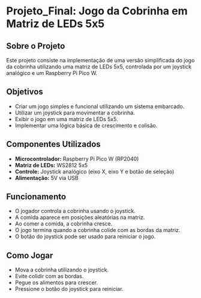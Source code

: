 # Projeto_Final: Jogo da Cobrinha em Matriz de LEDs 5x5

## Sobre o Projeto
Este projeto consiste na implementação de uma versão simplificada do jogo da cobrinha utilizando uma matriz de LEDs 5x5, controlada por um joystick analógico e um Raspberry Pi Pico W.

## Objetivos
- Criar um jogo simples e funcional utilizando um sistema embarcado.
- Utilizar um joystick para movimentar a cobrinha.
- Exibir o jogo em uma matriz de LEDs 5x5.
- Implementar uma lógica básica de crescimento e colisão.

## Componentes Utilizados
- **Microcontrolador:** Raspberry Pi Pico W (RP2040)
- **Matriz de LEDs:** WS2812 5x5
- **Controle:** Joystick analógico (eixo X, eixo Y e botão de seleção)
- **Alimentação:** 5V via USB

## Funcionamento
- O jogador controla a cobrinha usando o joystick.
- A comida aparece em posições aleatórias na matriz.
- Ao comer a comida, a cobrinha cresce.
- O jogo termina quando a cobrinha colide com as bordas da matriz.
- O botão do joystick pode ser usado para reiniciar o jogo.

## Como Jogar
- Mova a cobrinha utilizando o joystick.
- Evite colidir com as bordas.
- Pegue os alimentos para crescer.
- Pressione o botão do joystick para reiniciar.
